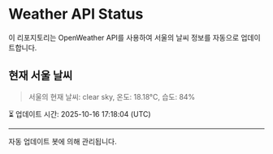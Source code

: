 
# Weather API Status

이 리포지토리는 OpenWeather API를 사용하여 서울의 날씨 정보를 자동으로 업데이트합니다.

## 현재 서울 날씨
> 서울의 현재 날씨: clear sky, 온도: 18.18°C, 습도: 84%

⏳ 업데이트 시간: 2025-10-16 17:18:04 (UTC)

---
자동 업데이트 봇에 의해 관리됩니다.
